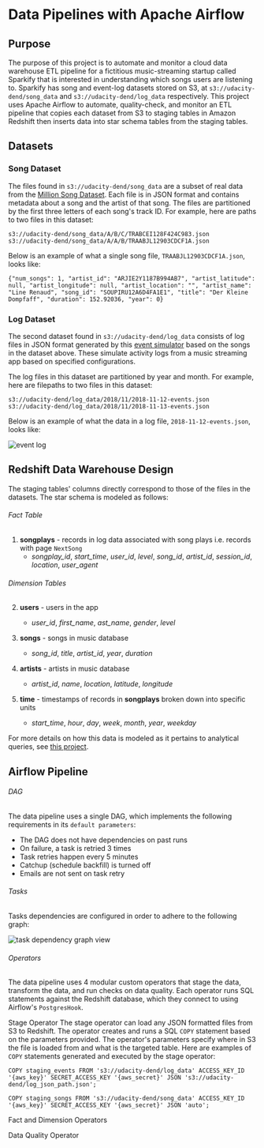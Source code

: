 # Data Pipelines with Apache Airflow

## Purpose

The purpose of this project is to automate and monitor a cloud data warehouse ETL pipeline for a fictitious music-streaming startup called Sparkify that is interested in understanding which songs users are listening to. Sparkify has song and event-log datasets stored on S3, at `s3://udacity-dend/song_data` and `s3://udacity-dend/log_data` respectively. This project uses Apache Airflow to automate, quality-check, and monitor an ETL pipeline that copies each dataset from S3 to staging tables in Amazon Redshift then inserts data into star schema tables from the staging tables.

## Datasets

### Song Dataset

The files found in `s3://udacity-dend/song_data` are a subset of real data from the [Million Song Dataset](http://millionsongdataset.com/). Each file is in JSON format and contains metadata about a song and the artist of that song. The files are partitioned by the first three letters of each song's track ID. For example, here are paths to two files in this dataset:

    s3://udacity-dend/song_data/A/B/C/TRABCEI128F424C983.json
    s3://udacity-dend/song_data/A/A/B/TRAABJL12903CDCF1A.json
    
Below is an example of what a single song file, `TRAABJL12903CDCF1A.json`, looks like:

    {"num_songs": 1, "artist_id": "ARJIE2Y1187B994AB7", "artist_latitude": null, "artist_longitude": null, "artist_location": "", "artist_name": "Line Renaud", "song_id": "SOUPIRU12A6D4FA1E1", "title": "Der Kleine Dompfaff", "duration": 152.92036, "year": 0}

### Log Dataset

The second dataset found in `s3://udacity-dend/log_data` consists of log files in JSON format generated by this [event simulator](https://github.com/Interana/eventsim) based on the songs in the dataset above. These simulate activity logs from a music streaming app based on specified configurations.

The log files in this dataset are partitioned by year and month. For example, here are filepaths to two files in this dataset:

    s3://udacity-dend/log_data/2018/11/2018-11-12-events.json
    s3://udacity-dend/log_data/2018/11/2018-11-13-events.json

Below is an example of what the data in a log file, `2018-11-12-events.json`, looks like:

![event log](https://video.udacity-data.com/topher/2019/February/5c6c15e9_log-data/log-data.png)

## Redshift Data Warehouse Design

The staging tables' columns directly correspond to those of the files in the datasets. The star schema is modeled as follows:

###### Fact Table
1. **songplays** - records in log data associated with song plays i.e. records with page `NextSong`
    - *songplay_id*, *start_time*, *user_id*, *level*, *song_id*, *artist_id*, *session_id*, *location*, *user_agent*
    
###### Dimension Tables
2. **users** - users in the app
    - *user_id*, *first_name*, *ast_name*, *gender*, *level*
    
3. **songs** - songs in music database
    - *song_id*, *title*, *artist_id*, *year*, *duration*
    
4. **artists** - artists in music database
    - *artist_id*, *name*, *location*, *latitude*, *longitude*
    
5. **time** - timestamps of records in **songplays** broken down into specific units
    - *start_time*, *hour*, *day*, *week*, *month*, *year*, *weekday*  

For more details on how this data is modeled as it pertains to analytical queries, see [this project](https://github.com/spaydar/Data-Modeling-with-Postgres).

## Airflow Pipeline

###### DAG

The data pipeline uses a single DAG, which implements the following requirements in its `default parameters`:

- The DAG does not have dependencies on past runs
- On failure, a task is retried 3 times
- Task retries happen every 5 minutes
- Catchup (schedule backfill) is turned off
- Emails are not sent on task retry

###### Tasks

Tasks dependencies are configured in order to adhere to the following graph:

![task dependency graph view](https://video.udacity-data.com/topher/2019/January/5c48ba31_example-dag/example-dag.png)

###### Operators

The data pipeline uses 4 modular custom operators that stage the data, transform the data, and run checks on data quality. Each operator runs SQL statements against the Redshift database, which they connect to using Airflow's `PostgresHook`.

Stage Operator
	The stage operator can load any JSON formatted files from S3 to Redshift. The operator creates and runs a SQL `COPY` statement based on the parameters provided. The operator's parameters specify where in S3 the file is loaded from and what is the targeted table. Here are examples of `COPY` statements generated and executed by the stage operator:
    
    COPY staging_events FROM 's3://udacity-dend/log_data' ACCESS_KEY_ID '{aws_key}' SECRET_ACCESS_KEY '{aws_secret}' JSON 's3://udacity-dend/log_json_path.json';
    
    COPY staging_songs FROM 's3://udacity-dend/song_data' ACCESS_KEY_ID '{aws_key}' SECRET_ACCESS_KEY '{aws_secret}' JSON 'auto';

Fact and Dimension Operators


Data Quality Operator

